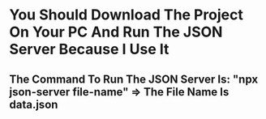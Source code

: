 # You Should Download The Project On Your PC And Run The JSON Server Because I Use It 
## The Command To Run The JSON Server Is: "npx json-server file-name" => The File Name Is data.json
